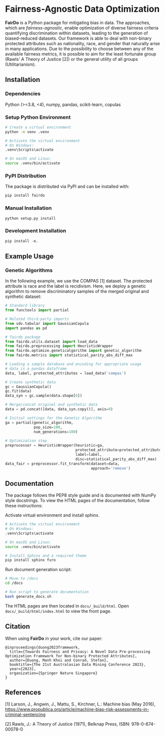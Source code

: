 # Fairness-Agnostic Data Optimization
**FairDo** is a Python package for mitigating bias in data.
The approaches, which are _fairness-agnostic_, enable optimization of diverse
fairness criteria quantifying discrimination within datasets,
leading to the generation of biased-reduced datasets.
Our framework is able to deal with non-binary protected attributes
such as nationality, race, and gender that naturally arise in many
applications.
Due to the possibility to choose between any of the available fairness metrics,
it is possible to aim for the least fortunate group
(Rawls' A Theory of Justice [2]) or the general utility of all groups
(Utilitarianism).

## Installation

### Dependencies
Python (>=3.8, <4), numpy, pandas, scikit-learn, copulas

### Setup Python Environment

```bash
# Create a virtual environment
python -m venv .venv

# Activate the virtual environment
# On Windows:
.venv\Scripts\activate

# On macOS and Linux:
source .venv/bin/activate
```

### PyPI Distribution

The package is distributed via PyPI and can be installed with:
```bash
pip install fairdo
```

### Manual Installation

```bash
python setup.py install
```

### Development Installation

```python
pip install -e.
```

## Example Usage

### Genetic Algorithms
In the following example, we use the COMPAS [1] dataset.
The protected attribute is race and the label is recidivism.
Here, we deploy a genetic algorithm to remove discriminatory samples
of the merged original and synthetic dataset:

```python
# Standard library
from functools import partial

# Related third-party imports
from sdv.tabular import GaussianCopula
import pandas as pd

# fairdo package
from fairdo.utils.dataset import load_data
from fairdo.preprocessing import HeuristicWrapper
from fairdo.optimize.geneticalgorithm import genetic_algorithm
from fairdo.metrics import statistical_parity_abs_diff_max

# Loading a sample database and encoding for appropriate usage
# data is a pandas dataframe
data, label, protected_attributes = load_data('compas')

# Create synthetic data
gc = GaussianCopula()
gc.fit(data)
data_syn = gc.sample(data.shape[0])

# Merge/concat original and synthetic data
data = pd.concat([data, data_syn.copy()], axis=0)

# Initial settings for the Genetic Algorithm
ga = partial(genetic_algorithm,
             pop_size=100,
             num_generations=100)
             
# Optimization step
preprocessor = HeuristicWrapper(heuristic=ga,
                                protected_attribute=protected_attributes[0],
                                label=label,
                                disc=statistical_parity_abs_diff_max)
data_fair = preprocessor.fit_transform(dataset=data,
                                       approach='remove')                                
```


## Documentation

The package follows the PEP8 style guide and is documented with NumPy style
docstrings. To view the HTML pages of the documentation,
follow these instructions:

Activate virtual environment and install sphinx.
```bash
# Activate the virtual environment
# On Windows:
.venv\Scripts\activate

# On macOS and Linux:
source .venv/bin/activate

# Install Sphinx and a required theme
pip install sphinx furo
```

Run document generation script:
```bash
# Move to /docs
cd /docs

# Run script to generate documentation
bash generate_docs.sh
```

The HTML pages are then located in `docs/_build/html`.
Open `docs/_build/html/index.html` to view the front page.

## Citation

When using **FairDo** in your work, cite our paper:

```
@inproceedings{duong2023framework,
  title={Towards Fairness and Privacy: A Novel Data Pre-processing Optimization Framework for Non-binary Protected Attributes},
  author={Duong, Manh Khoi and Conrad, Stefan},
  booktitle={The 21st Australasian Data Mining Conference 2023},
  year={2023},
  organization={Springer Nature Singapore}
}
```

## References
[1] Larson, J., Angwin, J., Mattu, S.,  Kirchner, L.: Machine
bias (May 2016),
https://www.propublica.org/article/machine-bias-risk-assessments-in-criminal-sentencing

[2] Rawls, J.: A Theory of Justice (1971), Belknap Press, ISBN: 978-0-674-00078-0

